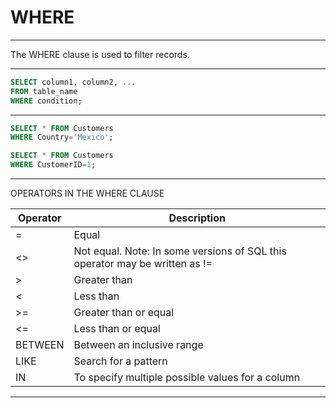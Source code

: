 
WHERE
======

[]()

---

The WHERE clause is used to filter records.

---

```SQL
SELECT column1, column2, ...
FROM table_name
WHERE condition;
```

---

```SQL
SELECT * FROM Customers
WHERE Country='Mexico';
```

```SQL
SELECT * FROM Customers
WHERE CustomerID=1;
```

---

OPERATORS IN THE WHERE CLAUSE

|Operator|Description|
|--------|-----------|
|=|	Equal|
|<>|	Not equal. Note: In some versions of SQL this operator may be written as !=|
|>|	Greater than|
|<|	Less than|
|>=|	Greater than or equal|
|<=|	Less than or equal|
|BETWEEN|	Between an inclusive range|
|LIKE|	Search for a pattern|
|IN|	To specify multiple possible values for a column|

---
